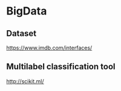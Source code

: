 # BigData

## Dataset

https://www.imdb.com/interfaces/

## Multilabel classification tool

http://scikit.ml/
